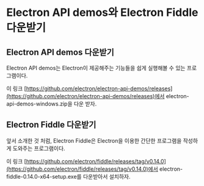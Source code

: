 # Electron API demos와 Electron Fiddle 다운받기

## Electron API demos 다운받기

Electron API demos는 Electron이 제공해주는 기능들을 쉽게 실행해볼 수 있는 프로그램이다.

이 링크 [https://github.com/electron/electron-api-demos/releases](https://github.com/electron/electron-api-demos/releases)에서 electron-api-demos-windows.zip을 다운 받자.

## Electron Fiddle 다운받기

앞서 소개한 것 처럼, Electron Fiddle은 Electron을 이용한 간단한 프로그램을 작성하게 도와주는 프로그램이다.

이 링크 [https://github.com/electron/fiddle/releases/tag/v0.14.0](https://github.com/electron/fiddle/releases/tag/v0.14.0)에서 electron-fiddle-0.14.0-x64-setup.exe를 다운받아서 설치하자.
